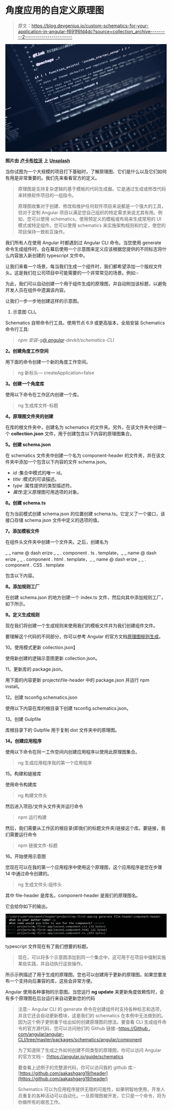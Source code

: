 # 角度应用的自定义原理图

> 原文：<https://blog.devgenius.io/custom-schematics-for-your-application-in-angular-f691f6fd4dc?source=collection_archive---------2----------------------->

![](img/7371b15712083918da47971d39fdb131.png)

**照片由** [**卢卡布拉沃**](https://unsplash.com/@lucabravo?utm_source=unsplash&utm_medium=referral&utm_content=creditCopyText) **上** [**Unsplash**](https://unsplash.com/s/photos/magic-code?utm_source=unsplash&utm_medium=referral&utm_content=creditCopyText)

当你试图为一个大规模的项目打下基础时，了解原理图、它们是什么以及它们如何有用是非常重要的。我们先来看看官方的定义。

> 原理图是支持复杂逻辑的基于模板的代码生成器。它是通过生成或修改代码来转换软件项目的一组指令。
> 
> 原理图收集对于创建、修改和维护任何软件项目来说都是一个强大的工具，但对于定制 Angular 项目以满足您自己组织的特定需求来说尤其有用。例如，您可以使用 schematics，使用预定义的模板或布局来生成常用的 UI 模式或特定组件。您可以使用 schematics 来实施架构规则和约定，使您的项目保持一致和互操作。

我们所有人在使用 Angular 时都遇到过 Angular CLI 命令。当您使用 generate 命令生成组件时，会在幕后使用一个示意图来定义应该根据您提供的不同标志将什么内容放入新创建的 typescript 文件中。

让我们来看一个场景，每当我们生成一个组件时，我们都希望添加一个版权文件头。这是我们在公司项目中可能需要的一个非常常见的场景。例如:-

为此，我们可以自动创建一个用于组件生成的原理图，并自动附加该标题，以避免开发人员在组件中遗漏该内容。

让我们一步一步地创建这样的示意图。

1.  示意图 CLI。

Schematics 自带命令行工具。使用节点 6.9 或更高版本，全局安装 Schematics 命令行工具:

> *npm 安装-g*[*@ angular*](http://twitter.com/angular)*-devkit/schematics-CLI*

**2。创建角度工作空间**

用下面的命令创建一个新的角度工作空间。

> ng 新标头— createApplication=false

**3。创建一个角度库**

使用以下命令在工作区内创建一个库。

> ng 生成库文件-标题

**4。原理图文件夹的创建**

在库的根文件夹中，创建名为 schematics 的文件夹。另外，在该文件夹中创建一个 **collection.json** 文件，用于创建包含以下内容的原理图集合。

**5。创建 schema.json**

在 schematics 文件夹中创建一个名为 component-header 的文件夹，并在该文件夹中添加一个包含以下内容的文件 schema.json。

*   *id* :集合中模式的唯一 id。
*   *title* :模式的可读描述。
*   *type* :属性提供的类型描述符。
*   *属性*:定义原理图可用选项的对象。

**6。创建 schema.ts**

在为当前模式创建 schema.json 的位置创建 schema.ts。它定义了一个接口，该接口存储 schema.json 文件中定义的选项的值。

**7。添加模板文件**

在组件头文件夹中创建一个文件夹。之后，创建名为

_ _ name @ dash erize _ _ . component . ts . template，_ _ name @ dash erize _ _ . component . html . template，_ _ name @ dash erize _ _ . component . CSS . template

包含以下内容。

**8。添加规则工厂**

在创建 schema.json 的地方创建一个 index.ts 文件，然后向其中添加规则工厂，如下所示。

**9。定义生成规则**

现在我们将创建一个生成规则来使用我们的模板文件并为我们创建组件文件。

要理解这个代码的不同部分，你可以参考 Angular 的官方文档[原理图规则生成](https://angular.io/guide/schematics-for-libraries#define-a-generation-rule)。

10。使用模式更新 collection.json】

使用新创建的逻辑示意图更新 collection.json。

11。更新库的 package.json。

用下面的内容更新 projects\file-header 中的 package.json 并运行 npm install。

12。创建 tsconfig.schematics.json

使用以下内容在库的根目录下创建 tsconfig.schematics.json。

13。创建 Gulpfile

库根目录下的 Gulpfile 用于复制 dist 文件夹中的原理图。

**14。创建应用程序**

使用以下命令在同一工作空间内创建应用程序以使用此原理图集合。

> ng 生成应用程序我的第一个应用程序

15。构建和链接库

使用命令构建库

> ng 构建文件头

然后进入项目/文件头文件夹并运行命令

> npm 运行构建

然后，我们需要从工作区的根目录(即我们的标题文件夹)链接这个库。要链接，我们需要运行命令

> npm 链接文件-标题

16。开始使用示意图

您现在可以在我的第一个应用程序中使用这个原理图，这个应用程序是您在步骤 14 中通过命令创建的。

> ng 生成文件头:组件头

其中 file-header 是库名，component-header 是我们的原理图名。

它会给你如下的输出。

![](img/b93bab88e20506c2333c0a3ecd213cef.png)

typescript 文件现在有了我们想要的标题。

> 现在，可以将多个示意图添加到同一个集合中，这可用于在项目中强制实施某些实践，并自动执行这些操作。

所示示例描述了用于生成的原理图。您也可以创建用于更新的原理图。如果您要发布一个支持向后兼容的库，这些会非常方便。

Angular 使用各种事物的示意图。当您运行 **ng update** 来更新角度依赖性时，会有多个原理图在后台运行来自动更新您的代码

> 注意:- Angular CLI 的 generate 命令在创建组件时支持各种标志和选项，并且它还会自动更新模块，这是我们的 schematics 在本例中无法做到的。因为这个例子更侧重于给出如何创建原理图的想法。要查看 CLI 生成组件命令的官方源代码，您可以访问他们的 Github 链接:-[https://Github . com/angular/angular-CLI/tree/master/packages/schematics/angular/component](https://github.com/angular/angular-cli/tree/master/packages/schematics/angular/component)
> 
> 为了知道除了生成之外如何创建不同类型的原理图，你可以访问 Angular 的官方文档:-【https://angular.io/guide/schematics 
> 
> 要查看上述例子的完整源代码，你可以访问我的 github 库:-[https://github.com/aakashgarg19/header](https://github.com/aakashgarg19/header)
> 
> Schematics 可以为应用程序提供无限的可能性，如果明智地使用，开发人员重复的各种活动可以自动化。一旦原理图被开发，它只是一个命令，将为你做所有的艰苦工作。